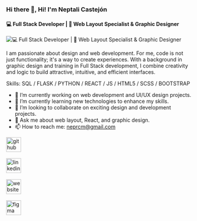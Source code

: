 ### Hi there 👋, Hi! I'm Neptali Castejón
#### 💻 Full Stack Developer | 🎨 Web Layout Specialist & Graphic Designer
![💻 Full Stack Developer | 🎨 Web Layout Specialist & Graphic Designer](https://storage.googleapis.com/gweb-uniblog-publish-prod/original_images/Dino_non-birthday_version.gif)

I am passionate about design and web development. For me, code is not just functionality; it's a way to create experiences. With a background in graphic design and training in Full Stack development, I combine creativity and logic to build attractive, intuitive, and efficient interfaces.

Skills: SQL / FLASK / PYTHON / REACT / JS / HTML5 / SCSS / BOOTSTRAP

- 🔭 I’m currently working on web development and UI/UX design projects. 
- 🌱 I’m currently learning new technologies to enhance my skills. 
- 👯 I’m looking to collaborate on exciting design and development projects.  
- 💬 Ask me about web layout, React, and graphic design. 
- 📫 How to reach me: neprcm@gmail.com 


[<img src='https://cdn.jsdelivr.net/npm/simple-icons@3.0.1/icons/github.svg' alt='github' height='40'>](https://github.com/Neptali-Ricardo)  
&nbsp;  
[<img src='https://cdn.jsdelivr.net/npm/simple-icons@3.0.1/icons/linkedin.svg' alt='linkedin' height='40'>](https://www.linkedin.com/in/neptalicastejon/)  
&nbsp;  
[<img src='https://cdn.jsdelivr.net/npm/simple-icons@3.0.1/icons/icloud.svg' alt='website' height='40'>](https://zproyec.myportfolio.com/work)  
&nbsp;  
[<img src='https://cdn.jsdelivr.net/npm/simple-icons@3.0.1/icons/figma.svg' alt='figma' height='40'>](https://www.figma.com/files/team/1302886490568169063/all-projects)

